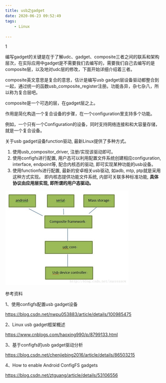 ```yaml
---
title: usb之gadget
date: 2020-06-23 09:52:49
tags:
	- Linux

---
```


1

编写gadget的关键是在于了解udc、gadget、composite三者之间的联系和架构层次，在实际应用中gadget是不需要我们去编写的，需要我们自己去编写的是composite层，以及地对udc层的修改，下面开始详细介绍着三者。

composite英文意思是复合的意思，估计是编写usb gadget层设备驱动都整合到一起，通过统一的函数usb_composite_register注册。功能各异，杂七杂八，所以称为复合层吧。

composite是一个可选的层，在gadget层之上。

作用是简化构造一个复合设备的步骤，在一个configuration里支持多个功能。

例如，一个只有一个Configuration的设备，同时支持网络连接和和大容量存储，就是一个复合设备。





关于usb gadget设备function驱动,  最新Linux提供了多种方式。

1. 使用usb_compositor_driver, 注册/实现该驱动即可。
2. 使用configfs进行配置, 用户态可以利用配置文件系统创建相应configuration, interface, endpoint等, 配合内核态的驱动, 即可实现某种功能的usb设备。
3. 使用functionfs进行配置, 最新的安卓相关usb驱动, 如adb, mtp, ptp就是采用这种方式实现。 即内核态提供功能文件系统,  内部可关联多种标准功能,  **具体协议由应用层实现, 即所谓的用户态驱动。**



![img](../images/random_name/20150527111351540)





参考资料

1、使用configfs配置usb gadget设备

https://blog.csdn.net/nwpu053883/article/details/100985475

2、Linux usb gadget框架概述

https://www.cnblogs.com/haoxing990/p/8799133.html

3、基于configfs的usb gadget驱动分析

https://blog.csdn.net/chenjiebing2016/article/details/86503215

4、How to enable Android ConfigFS gadgets

https://blog.csdn.net/ztguang/article/details/53106556